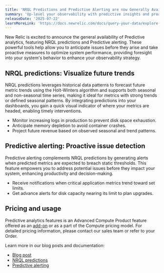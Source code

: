 ```yaml
---
title: 'NRQL Predictions and Predictive Alerting are now Generally Available'
summary: 'Up-level your observability with predictive insights and proactive alerting'
releaseDate: '2025-07-22'
learnMoreLink: 'https://docs.newrelic.com/docs/query-your-data/explore-query-data/use-charts/nrql-predictions/'
---
```


New Relic is excited to announce the general availability of Predictive analytics, featuring NRQL predictions and Predictive alerting. These powerful tools  help allow you to anticipate issues before they arise and take proactive measures to  optimize system performance, providing foresight into your system's behavior to enhance your observability strategy.

## NRQL predictions: Visualize future trends
NRQL predictions leverages historical data patterns to forecast future metric trends using the Holt-Winters algorithm and supports both seasonal and non-seasonal time series, making it ideal for metrics with strong trends or defined seasonal patterns. By integrating predictions into your dashboards, you gain a quick visual indicator of where your metrics are headed, enabling timely interventions.

* Monitor increasing logs in production to prevent disk space exhaustion.
* Anticipate memory depletion to avoid container crashes.
* Project future revenue based on observed seasonal and trend patterns.

## Predictive alerting: Proactive issue detection
Predictive alerting complements NRQL predictions by generating alerts when predicted metrics are expected to breach static thresholds. This feature empowers you to address potential issues before they impact your system, enhancing productivity and decision-making.

* Receive notifications when critical application metrics trend toward set limits.
* Get advance alerts for disk capacity nearing its limit to plan upgrades.

## Pricing and usage
Predictive analytics features is an Advanced Compute Product feature offered as an [add-on](https://docs.newrelic.com/docs/accounts/accounts-billing/new-relic-one-pricing-billing/add-on-billing/) or as a part of the Compute pricing model. For detailed pricing information, please contact our sales team or refer to your Order.

Learn more in our blog posts and documentation:
- [Blog post](https://newrelic.com/blog/how-to-relic/predictions-GA)
- [NRQL predictions](https://docs.newrelic.com/docs/query-your-data/explore-query-data/use-charts/nrql-predictions/)
- [Predictive alerting](https://docs.newrelic.com/docs/alerts/create-alert/set-thresholds/predictive-alerts/)
